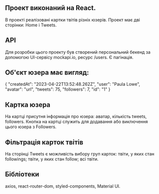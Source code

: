 ## Проект виконаний на React.

В проекті реалізовані картки твітів різніх юзерів. Проект має дві сторінки: Home
і Tweets.

## API

Для розробки цього проекту був створений персональний бекенд за допомогою
UI-сервісу mockapi.io, ресурс /users. Є пагінація.

## Об'єкт юзера має вигляд:

{ "createdAt": "2023-04-22T13:52:48.262Z", "user": "Paula Lowe", "avatar":
"url", "tweets": 75, "followers": 7, "id": "1" }

## Картка юзера

На картці присутня інформація про юзера: аватар, кількість tweets, followers.
Кнопка на картці служить для додавання або виключення цього юзера з Followers.

## Фільтрація карток твітів

На сторінці Tweets є можливість вибору груп карток: твіти, у яких стан
followings; твіти, у яких стан follow; всі твіти.

## Бібліотеки

axios, react-router-dom, styled-components, Material UI.
